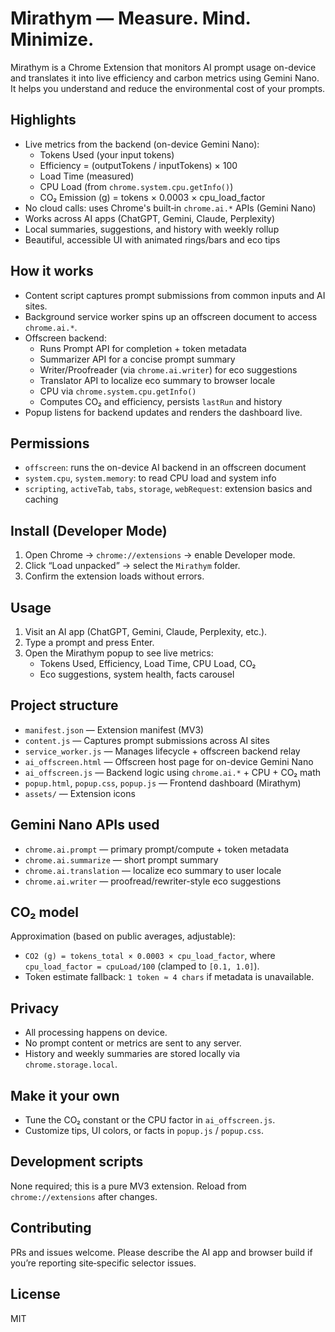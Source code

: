# Mirathym — Measure. Mind. Minimize.

Mirathym is a Chrome Extension that monitors AI prompt usage on-device and translates it into live efficiency and carbon metrics using Gemini Nano. It helps you understand and reduce the environmental cost of your prompts.

## Highlights
- Live metrics from the backend (on-device Gemini Nano):
  - Tokens Used (your input tokens)
  - Efficiency = (outputTokens / inputTokens) × 100
  - Load Time (measured)
  - CPU Load (from `chrome.system.cpu.getInfo()`)
  - CO₂ Emission (g) = tokens × 0.0003 × cpu_load_factor
- No cloud calls: uses Chrome's built‑in `chrome.ai.*` APIs (Gemini Nano)
- Works across AI apps (ChatGPT, Gemini, Claude, Perplexity)
- Local summaries, suggestions, and history with weekly rollup
- Beautiful, accessible UI with animated rings/bars and eco tips

## How it works
- Content script captures prompt submissions from common inputs and AI sites.
- Background service worker spins up an offscreen document to access `chrome.ai.*`.
- Offscreen backend:
  - Runs Prompt API for completion + token metadata
  - Summarizer API for a concise prompt summary
  - Writer/Proofreader (via `chrome.ai.writer`) for eco suggestions
  - Translator API to localize eco summary to browser locale
  - CPU via `chrome.system.cpu.getInfo()`
  - Computes CO₂ and efficiency, persists `lastRun` and history
- Popup listens for backend updates and renders the dashboard live.

## Permissions
- `offscreen`: runs the on-device AI backend in an offscreen document
- `system.cpu`, `system.memory`: to read CPU load and system info
- `scripting`, `activeTab`, `tabs`, `storage`, `webRequest`: extension basics and caching

## Install (Developer Mode)
1. Open Chrome → `chrome://extensions` → enable Developer mode.
2. Click “Load unpacked” → select the `Mirathym` folder.
3. Confirm the extension loads without errors.

## Usage
1. Visit an AI app (ChatGPT, Gemini, Claude, Perplexity, etc.).
2. Type a prompt and press Enter.
3. Open the Mirathym popup to see live metrics:
   - Tokens Used, Efficiency, Load Time, CPU Load, CO₂
   - Eco suggestions, system health, facts carousel

## Project structure
- `manifest.json` — Extension manifest (MV3)
- `content.js` — Captures prompt submissions across AI sites
- `service_worker.js` — Manages lifecycle + offscreen backend relay
- `ai_offscreen.html` — Offscreen host page for on-device Gemini Nano
- `ai_offscreen.js` — Backend logic using `chrome.ai.*` + CPU + CO₂ math
- `popup.html`, `popup.css`, `popup.js` — Frontend dashboard (Mirathym)
- `assets/` — Extension icons

## Gemini Nano APIs used
- `chrome.ai.prompt` — primary prompt/compute + token metadata
- `chrome.ai.summarize` — short prompt summary
- `chrome.ai.translation` — localize eco summary to user locale
- `chrome.ai.writer` — proofread/rewriter-style eco suggestions

## CO₂ model
Approximation (based on public averages, adjustable):
- `CO2 (g) = tokens_total × 0.0003 × cpu_load_factor`, where `cpu_load_factor = cpuLoad/100` (clamped to `[0.1, 1.0]`).
- Token estimate fallback: `1 token ≈ 4 chars` if metadata is unavailable.

## Privacy
- All processing happens on device.
- No prompt content or metrics are sent to any server.
- History and weekly summaries are stored locally via `chrome.storage.local`.

## Make it your own
- Tune the CO₂ constant or the CPU factor in `ai_offscreen.js`.
- Customize tips, UI colors, or facts in `popup.js` / `popup.css`.

## Development scripts
None required; this is a pure MV3 extension. Reload from `chrome://extensions` after changes.

## Contributing
PRs and issues welcome. Please describe the AI app and browser build if you’re reporting site‑specific selector issues.

## License
MIT
